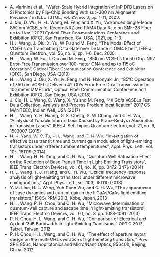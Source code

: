 - A. Marinins et al., "Wafer-Scale Hybrid Integration of InP DFB Lasers on Si Photonics by Flip-Chip Bonding With sub-300 nm Alignment Precision," in IEEE JSTQE, vol. 29, no. 3, pp. 1-11, 2023.
- J. Qiu, D. Wu, H. -L. Wang, M. Feng and X. Yu, "Advanced Single-Mode 850 nm VCSELs for Record NRZ and PAM4 Data Rate on SMF-28 Fiber up to 1 km," 2021 Optical Fiber Communications Conference and Exhibition (OFC), San Francisco, CA, USA, 2021, pp. 1-3.
- H.L. Wang, J. Qiu, X. Yu, W. Fu and M. Feng, “The Modal Effect of VCSELs on Transmitting Data-Rate over Distance in OM4 Fiber”, IEEE J. Quantum Electron., vol. 56, no. 6, pp. 1–6, Dec. 2020.  
- H. L. Wang, W. Fu, J. Qiu and M. Feng, “850 nm VCSELs for 50 Gb/s NRZ Error-Free Transmission over 100-meter OM4 and up to 115 oC Operation”, Optical Fiber Communication Conference and Exhibition (OFC), San Diego, USA (2019)   
- H. L. Wang, J. Qiu, X. Yu, M. Feng and N. Holonyak, Jr., “85°C Operation of 850 nm VCSELs Deliver a 42 Gb/s Error-Free Data Transmission for 100 meter MMF Link”, Optical Fiber Communication Conference and Exhibition (OFC), San Diego, USA (2018)
- J. Qiu, H. L. Wang, C. Wang, X. Yu and M. Feng, “40 Gb/s VCSELs Test Data Collection, Analysis and Process Problem Identification” 2017 CS MANTEEC, Indian Well, USA (2017) 
- H. L. Wang, Y. H. Huang, G. S. Cheng, S. W. Chang, and C. H. Wu, “Analysis of Tunable Internal Loss Caused by Franz-Keldysh Absorption in Transistor Lasers”, IEEE J. Sel. Topics Quantum Electron, vol. 21, no. 6, 1503007 (2015)
- H. H. Yang, W. C. Tu, H. L. Wang, and C. H. Wu, “Investigation of effective base transit time and current gain modulation of light-emitting transistors under different ambient temperatures”, Appl. Phys. Lett., vol. 105, 181119 (2014)
- H. L. Wang, H. H. Yang, and C. H. Wu, “Quantum Well Saturation Effect on the Reduction of Base Transit Time in Light-Emitting Transistors”, IEEE Trans. Electron Devices, vol. 61, no. 10, pp. 3472-3476 (2014)
- H. L. Wang, Y. J. Huang, and C. H. Wu, “Optical frequency response analysis of light-emitting transistors under different microwave configurations,” Appl. Phys. Lett., vol. 103, 051110 (2013)
- Y. M. Liao, H. L. Wang, Yuh-Renn Wu, and C. H. Wu, “The dependence of base dynamics and current gain in the InGaAs/GaAs light emitting transistors,” ISCS/IPRM 2013, Kobe, Japan, 2013
- H. L. Wang, P. H. Chou, and C. H. Wu, "Microwave determination of quantum-well capture and escape time in light-emitting transistors", IEEE Trans. Electron Devices, vol. 60, no. 3, pp. 1088-1091 (2013)
- P. H. Chou, H. L. Wang, and C. H. Wu, “Comparison of Electrical and Optical f3dB Bandwidth in Light-Emitting Transistors,” OPTIC 2012, Taipei, Taiwan, 2012
- P. H. Chou, H. L. Wang, and C. H. Wu, “The effect of aperture layout design on the multi-GHz operation of light-emitting transistors,” Proc. SPIE 8564, Nanophotonics and Micro/Nano Optics, 85640D, Beijing, China, 2012